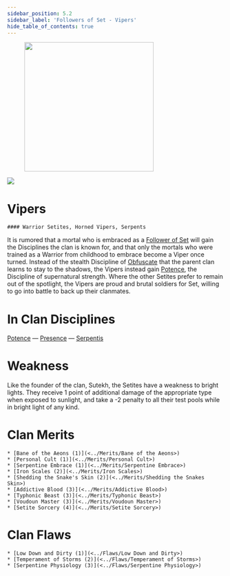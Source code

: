 ```yaml
---
sidebar_position: 5.2
sidebar_label: 'Followers of Set - Vipers'
hide_table_of_contents: true
---
```

<figure className="float-right-img">
  <img src="/img/egyptian.png" width='300px' />
  <figcaption style={{ fontSize: '0.85em', color: '#666', textAlign: 'center' }}>

  </figcaption>
</figure>

<img src="/img/clanlogos/viper.png" className="icon-img" />

# Vipers
    #### Warrior Setites, Horned Vipers, Serpents

It is rumored that a mortal who is embraced as a [Follower of Set](<./Followers of Set>) will gain the Disciplines the clan is known for, and that only the mortals who were trained as a Warrior from childhood to embrace become a Viper once turned. Instead of the stealth Discipline of [Obfuscate](../Disciplines/Obfuscate) that the parent clan learns to stay to the shadows, the Vipers instead gain [Potence](../Disciplines/Potence), the Discipline of supernatural strength. Where the other Setites prefer to remain out of the spotlight, the Vipers are proud and brutal soldiers for Set, willing to go into battle to back up their clanmates.

# In Clan Disciplines

[Potence](../Disciplines/Potence) — [Presence](<../Disciplines/Presence>) — [Serpentis](<../Disciplines/Serpentis>)

# Weakness

Like the founder of the clan, Sutekh, the Setites have a weakness to bright lights. They receive 1 point of additional damage of the appropriate type when exposed to sunlight, and take a -2 penalty to all their test pools while in bright light of any kind.

# Clan Merits

    * [Bane of the Aeons (1)](<../Merits/Bane of the Aeons>)
    * [Personal Cult (1)](<../Merits/Personal Cult>)
    * [Serpentine Embrace (1)](<../Merits/Serpentine Embrace>)
    * [Iron Scales (2)](<../Merits/Iron Scales>)
    * [Shedding the Snake's Skin (2)](<../Merits/Shedding the Snakes Skin>)
    * [Addictive Blood (3)](<../Merits/Addictive Blood>)
    * [Typhonic Beast (3)](<../Merits/Typhonic Beast>)
    * [Voudoun Master (3)](<../Merits/Voudoun Master>)
    * [Setite Sorcery (4)](<../Merits/Setite Sorcery>)

# Clan Flaws

    * [Low Down and Dirty (1)](<../Flaws/Low Down and Dirty>)
    * [Temperament of Storms (2)](<../Flaws/Temperament of Storms>)
    * [Serpentine Physiology (3)](<../Flaws/Serpentine Physiology>)
